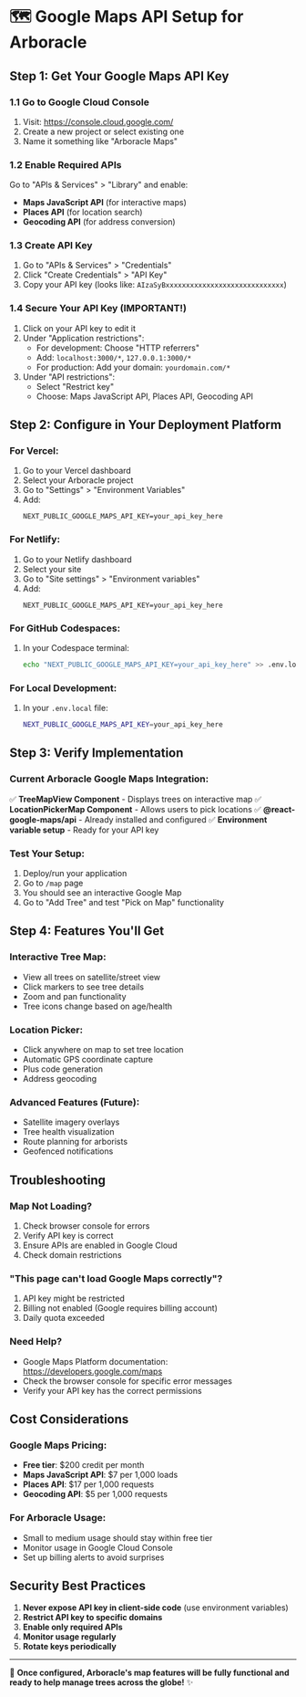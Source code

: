 # 🗺️ Google Maps API Setup for Arboracle

## Step 1: Get Your Google Maps API Key

### 1.1 Go to Google Cloud Console
1. Visit: https://console.cloud.google.com/
2. Create a new project or select existing one
3. Name it something like "Arboracle Maps"

### 1.2 Enable Required APIs
Go to "APIs & Services" > "Library" and enable:
- **Maps JavaScript API** (for interactive maps)
- **Places API** (for location search)
- **Geocoding API** (for address conversion)

### 1.3 Create API Key
1. Go to "APIs & Services" > "Credentials"
2. Click "Create Credentials" > "API Key"
3. Copy your API key (looks like: `AIzaSyBxxxxxxxxxxxxxxxxxxxxxxxxxxxxx`)

### 1.4 Secure Your API Key (IMPORTANT!)
1. Click on your API key to edit it
2. Under "Application restrictions":
   - For development: Choose "HTTP referrers"
   - Add: `localhost:3000/*`, `127.0.0.1:3000/*`
   - For production: Add your domain: `yourdomain.com/*`
3. Under "API restrictions":
   - Select "Restrict key"
   - Choose: Maps JavaScript API, Places API, Geocoding API

## Step 2: Configure in Your Deployment Platform

### For Vercel:
1. Go to your Vercel dashboard
2. Select your Arboracle project
3. Go to "Settings" > "Environment Variables"
4. Add:
   ```
   NEXT_PUBLIC_GOOGLE_MAPS_API_KEY=your_api_key_here
   ```

### For Netlify:
1. Go to your Netlify dashboard
2. Select your site
3. Go to "Site settings" > "Environment variables"
4. Add:
   ```
   NEXT_PUBLIC_GOOGLE_MAPS_API_KEY=your_api_key_here
   ```

### For GitHub Codespaces:
1. In your Codespace terminal:
   ```bash
   echo "NEXT_PUBLIC_GOOGLE_MAPS_API_KEY=your_api_key_here" >> .env.local
   ```

### For Local Development:
1. In your `.env.local` file:
   ```bash
   NEXT_PUBLIC_GOOGLE_MAPS_API_KEY=your_api_key_here
   ```

## Step 3: Verify Implementation

### Current Arboracle Google Maps Integration:
✅ **TreeMapView Component** - Displays trees on interactive map
✅ **LocationPickerMap Component** - Allows users to pick locations
✅ **@react-google-maps/api** - Already installed and configured
✅ **Environment variable setup** - Ready for your API key

### Test Your Setup:
1. Deploy/run your application
2. Go to `/map` page
3. You should see an interactive Google Map
4. Go to "Add Tree" and test "Pick on Map" functionality

## Step 4: Features You'll Get

### Interactive Tree Map:
- View all trees on satellite/street view
- Click markers to see tree details
- Zoom and pan functionality
- Tree icons change based on age/health

### Location Picker:
- Click anywhere on map to set tree location
- Automatic GPS coordinate capture
- Plus code generation
- Address geocoding

### Advanced Features (Future):
- Satellite imagery overlays
- Tree health visualization
- Route planning for arborists
- Geofenced notifications

## Troubleshooting

### Map Not Loading?
1. Check browser console for errors
2. Verify API key is correct
3. Ensure APIs are enabled in Google Cloud
4. Check domain restrictions

### "This page can't load Google Maps correctly"?
1. API key might be restricted
2. Billing not enabled (Google requires billing account)
3. Daily quota exceeded

### Need Help?
- Google Maps Platform documentation: https://developers.google.com/maps
- Check the browser console for specific error messages
- Verify your API key has the correct permissions

## Cost Considerations

### Google Maps Pricing:
- **Free tier**: $200 credit per month
- **Maps JavaScript API**: $7 per 1,000 loads
- **Places API**: $17 per 1,000 requests
- **Geocoding API**: $5 per 1,000 requests

### For Arboracle Usage:
- Small to medium usage should stay within free tier
- Monitor usage in Google Cloud Console
- Set up billing alerts to avoid surprises

## Security Best Practices

1. **Never expose API key in client-side code** (use environment variables)
2. **Restrict API key to specific domains**
3. **Enable only required APIs**
4. **Monitor usage regularly**
5. **Rotate keys periodically**

---

🌳 **Once configured, Arboracle's map features will be fully functional and ready to help manage trees across the globe!** ✨